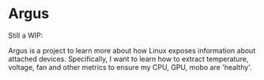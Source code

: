# Argus

Still a WIP:

Argus is a project to learn more about how Linux exposes information about attached devices.
Specifically, I want to learn how to extract temperature, voltage, fan and other metrics
to ensure my CPU, GPU, mobo are 'healthy'.

